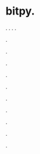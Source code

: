 # bitpy.
.
.
.
.












.






















































.
























.



























.

















































































.































































.































































































.















.


































































.










































































.
